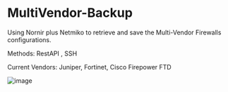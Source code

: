 # MultiVendor-Backup
Using Nornir plus Netmiko to retrieve and save the Multi-Vendor Firewalls configurations. 


Methods: RestAPI , SSH

Current Vendors: Juniper, Fortinet, Cisco Firepower FTD



![image](https://user-images.githubusercontent.com/75830370/185911617-eee868c8-0b60-45fd-bfea-9775f8012844.png)
